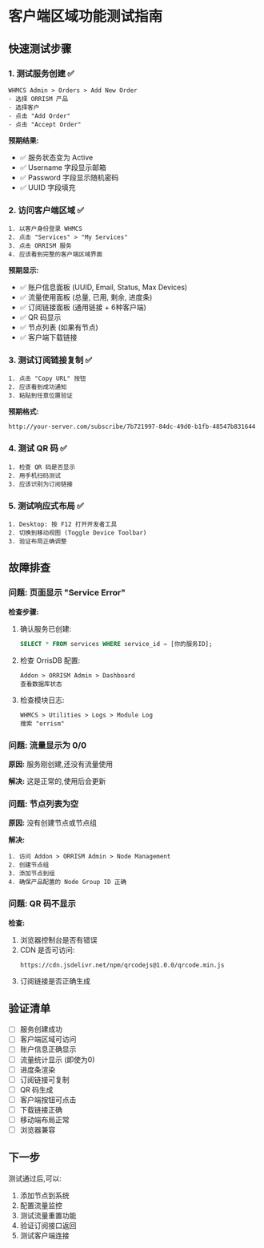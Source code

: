 # 客户端区域功能测试指南

## 快速测试步骤

### 1. 测试服务创建 ✅
```
WHMCS Admin > Orders > Add New Order
- 选择 ORRISM 产品
- 选择客户
- 点击 "Add Order"
- 点击 "Accept Order"
```

**预期结果:**
- ✅ 服务状态变为 Active
- ✅ Username 字段显示邮箱
- ✅ Password 字段显示随机密码
- ✅ UUID 字段填充

### 2. 访问客户端区域 ✅
```
1. 以客户身份登录 WHMCS
2. 点击 "Services" > "My Services"
3. 点击 ORRISM 服务
4. 应该看到完整的客户端区域界面
```

**预期显示:**
- ✅ 账户信息面板 (UUID, Email, Status, Max Devices)
- ✅ 流量使用面板 (总量, 已用, 剩余, 进度条)
- ✅ 订阅链接面板 (通用链接 + 6种客户端)
- ✅ QR 码显示
- ✅ 节点列表 (如果有节点)
- ✅ 客户端下载链接

### 3. 测试订阅链接复制 ✅
```
1. 点击 "Copy URL" 按钮
2. 应该看到成功通知
3. 粘贴到任意位置验证
```

**预期格式:**
```
http://your-server.com/subscribe/7b721997-84dc-49d0-b1fb-48547b831644
```

### 4. 测试 QR 码 ✅
```
1. 检查 QR 码是否显示
2. 用手机扫码测试
3. 应该识别为订阅链接
```

### 5. 测试响应式布局 ✅
```
1. Desktop: 按 F12 打开开发者工具
2. 切换到移动视图 (Toggle Device Toolbar)
3. 验证布局正确调整
```

## 故障排查

### 问题: 页面显示 "Service Error"

**检查步骤:**
1. 确认服务已创建:
   ```sql
   SELECT * FROM services WHERE service_id = [你的服务ID];
   ```

2. 检查 OrrisDB 配置:
   ```
   Addon > ORRISM Admin > Dashboard
   查看数据库状态
   ```

3. 检查模块日志:
   ```
   WHMCS > Utilities > Logs > Module Log
   搜索 "orrism"
   ```

### 问题: 流量显示为 0/0

**原因:** 服务刚创建,还没有流量使用

**解决:** 这是正常的,使用后会更新

### 问题: 节点列表为空

**原因:** 没有创建节点或节点组

**解决:**
```
1. 访问 Addon > ORRISM Admin > Node Management
2. 创建节点组
3. 添加节点到组
4. 确保产品配置的 Node Group ID 正确
```

### 问题: QR 码不显示

**检查:**
1. 浏览器控制台是否有错误
2. CDN 是否可访问:
   ```
   https://cdn.jsdelivr.net/npm/qrcodejs@1.0.0/qrcode.min.js
   ```
3. 订阅链接是否正确生成

## 验证清单

- [ ] 服务创建成功
- [ ] 客户端区域可访问
- [ ] 账户信息正确显示
- [ ] 流量统计显示 (即使为0)
- [ ] 进度条渲染
- [ ] 订阅链接可复制
- [ ] QR 码生成
- [ ] 客户端按钮可点击
- [ ] 下载链接正确
- [ ] 移动端布局正常
- [ ] 浏览器兼容

## 下一步

测试通过后,可以:
1. 添加节点到系统
2. 配置流量监控
3. 测试流量重置功能
4. 验证订阅接口返回
5. 测试客户端连接
